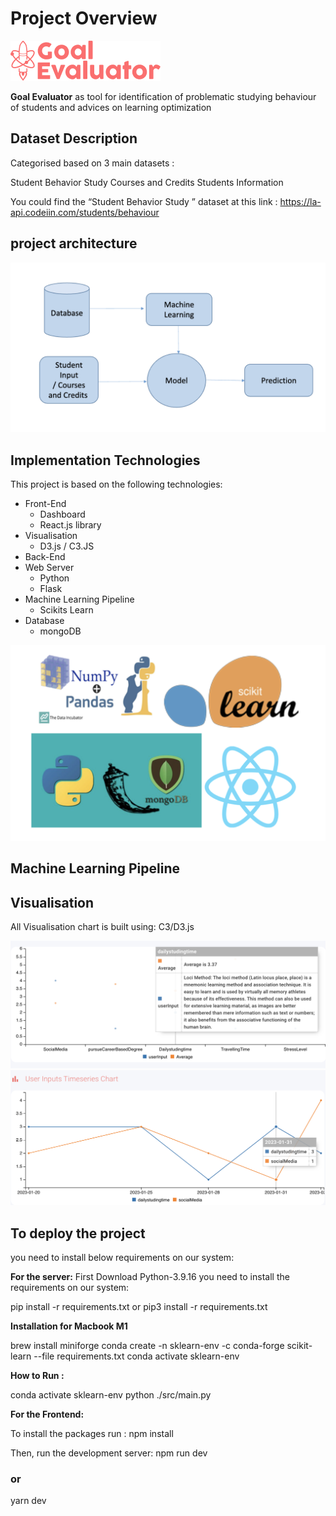 # Project Overview

![Getting Started](images/logo.png)

**Goal Evaluator** as tool for identification of problematic studying behaviour of students and advices on learning optimization

## Dataset Description
Categorised based on 3 main datasets :

Student Behavior Study​
Courses and Credits​
Students Information

You could find the “Student Behavior Study​ ” dataset at this link : https://la-api.codeiin.com/students/behaviour

## project architecture

![Getting Started](images/architecture.png)

## Implementation Technologies 

This project is based on the following technologies:
 * Front-End
   * Dashboard
   * React.js library
 * Visualisation
   * D3.js / C3.JS
 * Back-End
  * Web Server
    * Python
    * Flask
 * Machine Learning Pipeline
   * Scikits Learn
 * Database
   * mongoDB

![Getting Started](images/Technologies.png)


## Machine Learning Pipeline




## Visualisation
All Visualisation chart is built using:
C3/D3.js

![Getting Started](images/Visualisation.png)
![Getting Started](images/Visualisation1.png)



## To deploy the project
you need to install below requirements on our system:

**For the server:**
First Download Python-3.9.16
you need to install the requirements on our system:

pip install -r requirements.txt
or
pip3 install -r requirements.txt

**Installation for Macbook M1** 

brew install miniforge
conda create -n sklearn-env -c conda-forge scikit-learn --file requirements.txt
conda activate sklearn-env

**How to Run :** 

conda activate sklearn-env
python ./src/main.py


**For the Frontend:**

To install the packages run :
npm install

Then, run the development server:
npm run dev
### or
yarn dev
